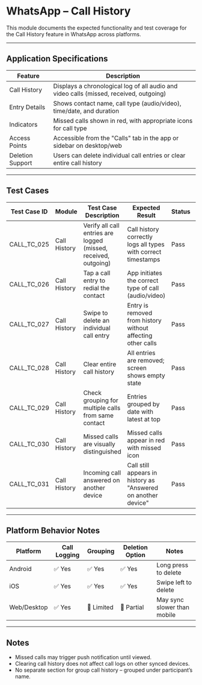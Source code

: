 # WhatsApp – Call History

This module documents the expected functionality and test coverage for the Call History feature in WhatsApp across platforms.

---

## Application Specifications

| Feature             | Description                                                                 |
|--------------------|-----------------------------------------------------------------------------|
| Call History        | Displays a chronological log of all audio and video calls (missed, received, outgoing) |
| Entry Details       | Shows contact name, call type (audio/video), time/date, and duration        |
| Indicators          | Missed calls shown in red, with appropriate icons for call type             |
| Access Points       | Accessible from the "Calls" tab in the app or sidebar on desktop/web        |
| Deletion Support    | Users can delete individual call entries or clear entire call history       |

---

## Test Cases

| Test Case ID   | Module       | Test Case Description                                           | Expected Result                                                      | Status | Priority | Notes                              |
|----------------|--------------|------------------------------------------------------------------|------------------------------------------------------------------------|--------|----------|------------------------------------|
| CALL_TC_025    | Call History | Verify all call entries are logged (missed, received, outgoing) | Call history correctly logs all types with correct timestamps         | Pass   | High     |                                    |
| CALL_TC_026    | Call History | Tap a call entry to redial the contact                          | App initiates the correct type of call (audio/video)                 | Pass   | High     |                                    |
| CALL_TC_027    | Call History | Swipe to delete an individual call entry                        | Entry is removed from history without affecting other calls          | Pass   | Medium   |                                    |
| CALL_TC_028    | Call History | Clear entire call history                                       | All entries are removed; screen shows empty state                    | Pass   | Medium   | Confirmation prompt required       |
| CALL_TC_029    | Call History | Check grouping for multiple calls from same contact             | Entries grouped by date with latest at top                           | Pass   | Low      | Depends on platform UI             |
| CALL_TC_030    | Call History | Missed calls are visually distinguished                         | Missed calls appear in red with missed icon                          | Pass   | Medium   |                                    |
| CALL_TC_031    | Call History | Incoming call answered on another device                        | Call still appears in history as "Answered on another device"        | Pass   | Low      |                                    |

---

## Platform Behavior Notes

| Platform     | Call Logging | Grouping | Deletion Option | Notes                                    |
|--------------|--------------|----------|------------------|------------------------------------------|
| Android      | ✅ Yes       | ✅ Yes   | ✅ Yes           | Long press to delete                     |
| iOS          | ✅ Yes       | ✅ Yes   | ✅ Yes           | Swipe left to delete                     |
| Web/Desktop  | ✅ Yes       | 🔸 Limited | 🔸 Partial       | May sync slower than mobile              |

---

## Notes

- Missed calls may trigger push notification until viewed.
- Clearing call history does not affect call logs on other synced devices.
- No separate section for group call history – grouped under participant’s name.

